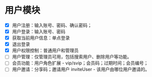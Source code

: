 # 用户模块

- [x] 用户注册：输入账号、密码、确认密码；
- [x] 用户登录：输入账号、密码
- [x] 获取当前用户信息：单点登录
- [x] 退出登录
- [x] 用户权限控制：普通用户和管理员
- [ ] 用户管理：仅管理员可用，包括搜索用户、删除用户等功能。
- [ ] 会员功能：用户角色扩展 - vip/svip；会员码；过期时间；会员编号；
- [ ] 用户邀请：分享码；邀请用户 inviteUser - 该用户由哪位用户邀请的。
